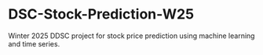 # DSC-Stock-Prediction-W25
Winter 2025 DDSC project for stock price prediction using machine learning and time series.
